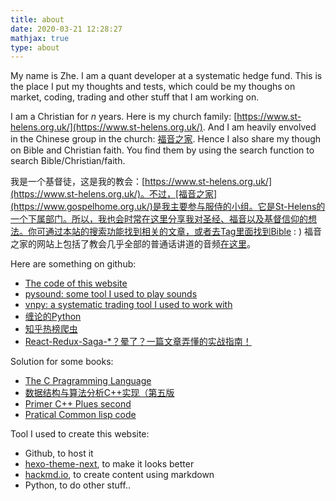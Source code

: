 ```yaml
---
title: about
date: 2020-03-21 12:28:27
mathjax: true
type: about
---
```


My name is Zhe. I am a quant developer at a systematic hedge fund. 
This is the place I put my thoughts and tests, which could be my thoughs on market, coding, trading and other stuff that I am working on.

I am a Christian for $n$ years. Here is my church family: [https://www.st-helens.org.uk/](https://www.st-helens.org.uk/). And I am heavily envolved in the Chinese group in the church: [福音之家](https://www.gospelhome.org.uk/). Hence I also share my though on Bible and Christian faith. You find them by using the search function to search Bible/Christian/faith. 

我是一个基督徒，这是我的教会：[https://www.st-helens.org.uk/](https://www.st-helens.org.uk/)。不过，[福音之家](https://www.gospelhome.org.uk/)是我主要参与服侍的小组。它是St-Helens的一个下属部门。所以，我也会时常在这里分享我对圣经、福音以及基督信仰的想法。你可通过本站的搜索功能找到相关的文章，或者去Tag里面找到Bible : ) 福音之家的网站上包括了教会几乎全部的普通话讲道的音频[在这里](https://www.gospelhome.org.uk/sermon/)。


Here are something on github:

- [The code of this website](https://github.com/wangzhe3224/wangzhe3224.github.io/tree/hexo-source)
- [pysound: some tool I used to play sounds](https://github.com/wangzhe3224/pysound)
- [vnpy: a systematic trading tool I used to work with](https://github.com/vnpy/vnpy)
- [缠论的Python](https://github.com/wangzhe3224/chanlun)
- [知乎热榜爬虫](https://github.com/wangzhe3224/zhihu-hotlist)
- [React-Redux-Saga-*？晕了？一篇文章弄懂的实战指南！](https://zhuanlan.zhihu.com/p/82442831)


Solution for some books:

- [The C Pragramming Language](https://github.com/wangzhe3224/Solutions_The_C_Programming_Language)
- [数据结构与算法分析C++实现（第五版](https://github.com/wangzhe3224/DataStructure_Algorithm_cpp)
- [Primer C++ Plues second](https://github.com/wangzhe3224/PrimerCxxPlusAnswers.git)
- [Pratical Common lisp code](https://github.com/wangzhe3224/code-for-pratical-common-lisp/settings)


Tool I used to create this website:

- Github, to host it
- [hexo-theme-next](https://github.com/theme-next/hexo-theme-next), to make it looks better
- [hackmd.io](https://hackmd.io/), to create content using markdown
- Python, to do other stuff..

